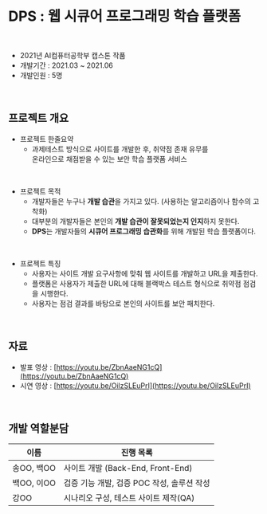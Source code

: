 
# DPS : 웹 시큐어 프로그래밍 학습 플랫폼

</br>

- 2021년 AI컴퓨터공학부 캡스톤 작품
- 개발기간 : 2021.03 ~ 2021.06
- 개발인원 : 5명

</br>

## 프로젝트 개요  
- 프로젝트 한줄요약  
  - 과제테스트 방식으로 사이트를 개발한 후, 취약점 존재 유무를  
    온라인으로 채점받을 수 있는 보안 학습 플랫폼 서비스
</br>

- 프로젝트 목적  
  - 개발자들은 누구나 **개발 습관**을 가지고 있다. (사용하는 알고리즘이나 함수의 고착화)  
  - 대부분의 개발자들은 본인의 **개발 습관이 잘못되었는지 인지**하지 못한다.  
  - **DPS**는 개발자들의 **시큐어 프로그래밍 습관화**를 위해 개발된 학습 플랫폼이다.  
</br>

- 프로젝트 특징  
  - 사용자는 사이트 개발 요구사항에 맞춰 웹 사이트를 개발하고 URL을 제출한다.  
  - 플랫폼은 사용자가 제출한 URL에 대해 블랙박스 테스트 형식으로 취약점 점검을 시행한다.  
  - 사용자는 점검 결과를 바탕으로 본인의 사이트를 보안 패치한다.  

</br>

## 자료
- 발표 영상 : [https://youtu.be/ZbnAaeNG1cQ](https://youtu.be/ZbnAaeNG1cQ)
- 시연 영상 : [https://youtu.be/OilzSLEuPrI](https://youtu.be/OilzSLEuPrI)

</br>

## 개발 역할분담

| 이름 | 진행 목록 |
|-|-|
| 송OO, 백OO | 사이트 개발 (Back-End, Front-End) |
| 백OO, 이OO | 검증 기능 개발, 검증 POC 작성, 솔루션 작성 |
| 강OO | 시나리오 구성, 테스트 사이트 제작(QA)  |




